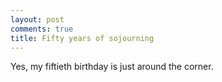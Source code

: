 ```yaml
---
layout: post
comments: true
title: Fifty years of sojourning
---
```


Yes, my fiftieth birthday is just around the corner.
